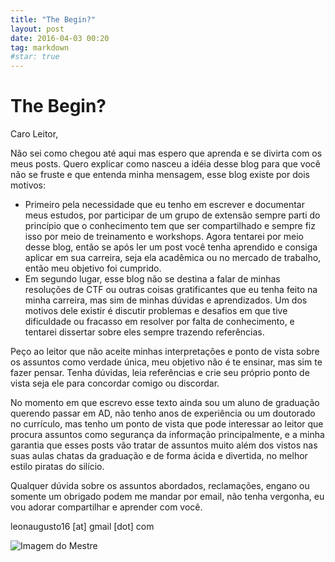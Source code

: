 ```yaml
---
title: "The Begin?"
layout: post
date: 2016-04-03 00:20
tag: markdown
#star: true
---
```


# The Begin?

Caro Leitor,

Não sei como chegou até aqui mas espero que aprenda e se divirta com os meus posts. Quero explicar como nasceu a idéia desse blog para que você não se fruste e que entenda minha mensagem, esse blog existe por dois motivos:

  * Primeiro pela necessidade que eu tenho em escrever e documentar meus estudos, por participar de um grupo de extensão sempre parti do princípio que o conhecimento tem que ser compartilhado e sempre fiz isso por meio de treinamento e workshops. Agora tentarei por meio desse blog, então se após ler um post você tenha aprendido e consiga aplicar em sua carreira, seja ela acadêmica ou no mercado de trabalho, então meu objetivo foi cumprido.
  * Em segundo lugar, esse blog não se destina a falar de minhas resoluções de CTF ou outras coisas gratificantes que eu tenha feito na minha carreira, mas sim de minhas dúvidas e aprendizados. Um dos motivos dele existir é discutir problemas e desafios em que tive dificuldade ou fracasso em resolver por falta de conhecimento, e tentarei dissertar sobre eles sempre trazendo referências.

Peço ao leitor que não aceite minhas interpretações e ponto de vista sobre os assuntos como verdade única, meu objetivo não é te ensinar, mas sim te fazer pensar. Tenha dúvidas, leia referências e crie seu próprio ponto de vista seja ele para concordar comigo ou discordar.

No momento em que escrevo esse texto ainda sou um aluno de graduação querendo passar em AD, não tenho anos de experiência ou um doutorado no currículo, mas tenho um ponto de vista que pode interessar ao leitor que procura assuntos como segurança da informação principalmente, e a minha garantia que esses posts vão tratar de assuntos muito além dos vistos nas suas aulas chatas da graduação e de forma ácida e divertida, no melhor estilo piratas do silício.

Qualquer dúvida sobre os assuntos abordados, reclamações, engano ou somente um obrigado podem me mandar por email, não tenha vergonha, eu vou adorar compartilhar e aprender com você. 

 leonaugusto16 [at] gmail [dot] com
 
![Imagem do Mestre ](https://imgnzn-a.akamaized.net/2014/2/materias/6922421082214122.png)

